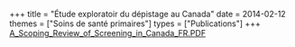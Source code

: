 +++
title = "Étude exploratoir du dépistage au Canada"
date = 2014-02-12
themes = ["Soins de santé primaires"]
types = ["Publications"]
+++
[A\_Scoping\_Review\_of\_Screening\_in\_Canada\_FR.PDF](/files/A_Scoping_Review_of_Screening_in_Canada_FR.PDF)
